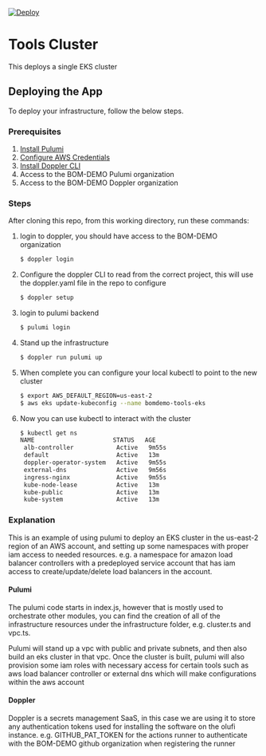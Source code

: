[![Deploy](https://get.pulumi.com/new/button.svg)](https://app.pulumi.com/new?template=https://github.com/BOM-DEMO/infrastructure/tools/cluster/README.md)

# Tools Cluster

This deploys a single EKS cluster

## Deploying the App

To deploy your infrastructure, follow the below steps.

### Prerequisites

1. [Install Pulumi](https://www.pulumi.com/docs/get-started/install/)
2. [Configure AWS Credentials](https://www.pulumi.com/docs/intro/cloud-providers/aws/setup/)
3. [Install Doppler CLI](https://docs.doppler.com/docs/install-cli)
4. Access to the BOM-DEMO Pulumi organization
5. Access to the BOM-DEMO Doppler organization

### Steps

After cloning this repo, from this working directory, run these commands:

1. login to doppler, you should have access to the BOM-DEMO organization

    ```bash
    $ doppler login
    ```

2. Configure the doppler CLI to read from the correct project, this will use the doppler.yaml file in the repo to configure

    ```bash
    $ doppler setup
    ```

3. login to pulumi backend

    ```bash
    $ pulumi login
    ```

4. Stand up the infrastructure

    ```bash
    $ doppler run pulumi up
    ```

5. When complete you can configure your local kubectl to point to the new cluster

   ```bash
   $ export AWS_DEFAULT_REGION=us-east-2
   $ aws eks update-kubeconfig --name bomdemo-tools-eks
   ```

6. Now you can use kubectl to interact with the cluster

   ```bash
   $ kubectl get ns
   NAME                      STATUS   AGE
    alb-controller            Active   9m55s
    default                   Active   13m
    doppler-operator-system   Active   9m55s
    external-dns              Active   9m56s
    ingress-nginx             Active   9m55s
    kube-node-lease           Active   13m
    kube-public               Active   13m
    kube-system               Active   13m
   ```


### Explanation

This is an example of using pulumi to deploy an EKS cluster in the us-east-2 region of an AWS account, and setting up some namespaces with proper iam access to needed resources.  e.g. a namespace for amazon load balancer controllers with a predeployed service account that has iam access to create/update/delete load balancers in the account.

#### Pulumi

The pulumi code starts in index.js, however that is mostly used to orchestrate other modules, you can find the creation of all of the infrastructure resources under the infrastructure folder, e.g. cluster.ts and vpc.ts.

Pulumi will stand up a vpc with public and private subnets, and then also build an eks cluster in that vpc.  Once the cluster is built, pulumi will also provision some iam roles with necessary access for certain tools such as aws load balancer controller or external dns which will make configurations within the aws account


#### Doppler

Doppler is a secrets management SaaS, in this case we are using it to store any authentication tokens used for installing the software on the olufi instance.  e.g. GITHUB_PAT_TOKEN for the actions runner to authenticate with the BOM-DEMO github organization when registering the runner